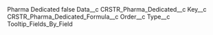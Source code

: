 <?xml version="1.0" encoding="UTF-8"?>
<CustomMetadata xmlns="http://soap.sforce.com/2006/04/metadata" xmlns:xsi="http://www.w3.org/2001/XMLSchema-instance" xmlns:xsd="http://www.w3.org/2001/XMLSchema">
    <label>Pharma Dedicated</label>
    <protected>false</protected>
    <values>
        <field>Data__c</field>
        <value xsi:type="xsd:string">CRSTR_Pharma_Dedicated__c</value>
    </values>
    <values>
        <field>Key__c</field>
        <value xsi:type="xsd:string">CRSTR_Pharma_Dedicated_Formula__c</value>
    </values>
    <values>
        <field>Order__c</field>
        <value xsi:nil="true"/>
    </values>
    <values>
        <field>Type__c</field>
        <value xsi:type="xsd:string">Tooltip_Fields_By_Field</value>
    </values>
</CustomMetadata>
